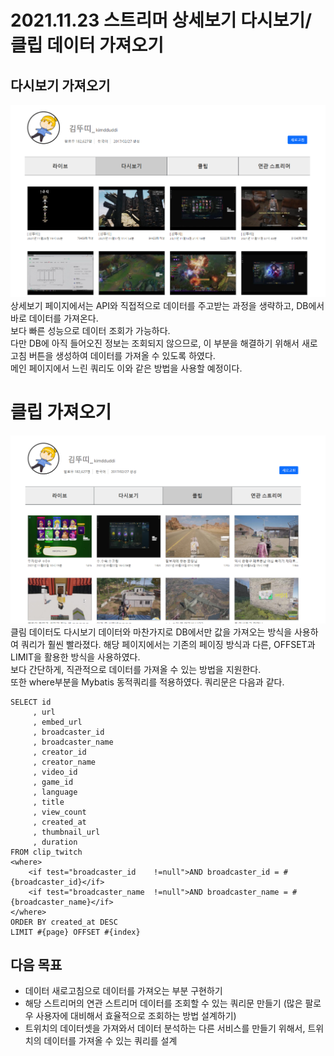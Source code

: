 2021.11.23 스트리머 상세보기 다시보기/클립 데이터 가져오기
====================
## 다시보기 가져오기
![Alt text](../img/20211123-1.png)
상세보기 페이지에서는 API와 직접적으로 데이터를 주고받는 과정을 생략하고, DB에서 바로 데이터를 가져온다.    
보다 빠른 성능으로 데이터 조회가 가능하다.   
다만 DB에 아직 들어오진 정보는 조회되지 않으므로, 이 부분을 해결하기 위해서 새로고침 버튼을 생성하여 데이터를 가져올 수 있도록 하였다.      
메인 페이지에서 느린 쿼리도 이와 같은 방법을 사용할 예정이다.        

# 클립 가져오기
![Alt text](../img/20211123-2.png)     
클림 데이터도 다시보기 데이터와 마찬가지로 DB에서만 값을 가져오는 방식을 사용하여 쿼리가 훨씬 빨라졌다.
해당 페이지에서는 기존의 페이징 방식과 다른, OFFSET과 LIMIT을 활용한 방식을 사용하였다.     
보다 간단하게, 직관적으로 데이터를 가져올 수 있는 방법을 지원한다.      
또한 where부분을 Mybatis 동적쿼리를 적용하였다. 쿼리문은 다음과 같다.        
````
SELECT id
     , url
     , embed_url
     , broadcaster_id
     , broadcaster_name
     , creator_id
     , creator_name
     , video_id
     , game_id
     , language
     , title
     , view_count
     , created_at
     , thumbnail_url
     , duration
FROM clip_twitch
<where>
    <if test="broadcaster_id    !=null">AND broadcaster_id = #{broadcaster_id}</if>
    <if test="broadcaster_name  !=null">AND broadcaster_name = #{broadcaster_name}</if>
</where>
ORDER BY created_at DESC
LIMIT #{page} OFFSET #{index}
````


## 다음 목표
* 데이터 새로고침으로 데이터를 가져오는 부분 구현하기
* 해당 스트리머의 연관 스트리머 데이터를 조회할 수 있는 쿼리문 만들기 (많은 팔로우 사용자에 대비해서 효율적으로 조회하는 방법 설계하기)
* 트위치의 데이터셋을 가져와서 데이터 분석하는 다른 서비스를 만들기 위해서, 트위치의 데이터를 가져올 수 있는 쿼리를 설계

